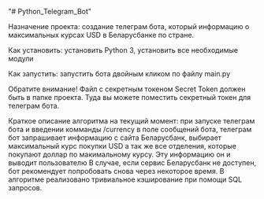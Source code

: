 "# Python_Telegram_Bot" 

Назначение проекта: создание телеграм бота, который информацию о максимальных курсах USD в Беларусбанке по стране. 

Как установить: установить Python 3, установить все необходимые модули

Как запустить: запустить бота двойным кликом по файлу main.py

Обратите внимание! Файл с секретным токеном Secret Token должен 
быть в папке проекта. Туда вы можете поместить 
секретный токен для телеграм бота.

Краткое описание алгоритма на текущий момент:
при запуске телеграм бота и введении комманды 
/currency в поле сообщений бота, телеграм
бот запрашивает информацию с сайта Беларусбанк, 
выбирает максимальный курс покупки USD а так же
все отделения, которые покупают доллар 
по макимальному курсу. Эту информацию он и выводит пользователю
В случае, если сервис Беларусбанк не доступен, бот 
рекомендует попробовать снова через некоторое время.
В алгоритме реализовано тривиальное кэширование при помощи SQL запросов.
